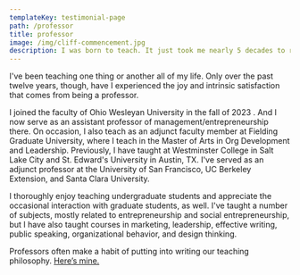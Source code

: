 ```yaml
---
templateKey: testimonial-page
path: /professor
title: professor
image: /img/cliff-commencement.jpg
description: I was born to teach. It just took me nearly 5 decades to realize it.
---
```

I﻿'ve been teaching one thing or another all of my life. Only over the past twelve years, though, have I experienced the joy and intrinsic satisfaction that comes from being a professor.

I joined the faculty of Ohio Wesleyan University in the fall of 2023 . And I now serve as an assistant professor of management/entrepreneurship there. On occasion, I also teach as an adjunct faculty member at Fielding Graduate University, where I teach in the Master of Arts in Org Development and Leadership. Previously, I have taught at Westminster College in Salt Lake City and St. Edward's University in Austin, TX. I've served as an adjunct professor at the University of San Francisco, UC Berkeley Extension, and Santa Clara University. 

I﻿ thoroughly enjoy teaching undergraduate students and appreciate the occasional interaction with graduate students, as well. I've taught a number of subjects, mostly related to entrepreneurship and social entrepreneurship, but I have also taught courses in marketing, leadership, effective writing, public speaking, organizational behavior, and design thinking. 

Professors often make a habit of putting into writing our teaching philosophy. [Here’s mine.](https://cliffordhurst.com/img/Hurst_teaching_philosophy.pdf)